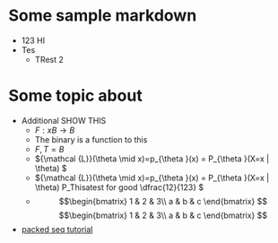 # Some sample markdown
* 123 HI
* Tes
  * TRest 2

# Some topic about
* Additional SHOW THIS
  * $F: xB \rightarrow B$
  * The binary is a function to this
  * ${F,T} = B$
  * ${\mathcal {L}}(\theta \mid x)=p_{\theta }(x) = P_{\theta }(X=x | \theta) $
  * ${\mathcal {L}}(\theta \mid x)=p_{\theta }(x) = P_{\theta }(X=x | \theta) P_Thisatest for good \dfrac{12}{123} $
  * $$\begin{bmatrix} 1 & 2 & 3\\ a & b & c \end{bmatrix} $$
$$\begin{bmatrix} 1 & 2 & 3\\ 
                  a & b & c \end{bmatrix} $$
* [packed seq tutorial](https://gist.github.com/HarshTrivedi/f4e7293e941b17d19058f6fb90ab0fec)
